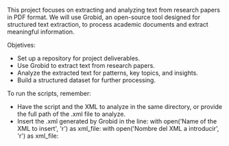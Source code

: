 This project focuses on extracting and analyzing text from research papers in PDF format. We will use Grobid, an open-source tool designed for structured text extraction, 
to process academic documents and extract meaningful information.

Objetives:
- Set up a repository for project deliverables.
- Use Grobid to extract text from research papers.
- Analyze the extracted text for patterns, key topics, and insights.
- Build a structured dataset for further processing.

To run the scripts, remember:

- Have the script and the XML to analyze in the same directory, or provide the full path of the .xml file to analyze.
- Insert the .xml generated by Grobid in the line: with open('Name of the XML to insert', 'r') as xml_file:
      with open('Nombre del XML a introducir', 'r') as xml_file:

